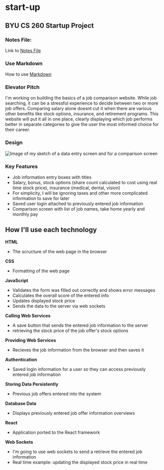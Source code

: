 # start-up
## BYU CS 260 Startup Project

### Notes File:
Link to [Notes File](https://github.com/tyguyreeses/start-up/blob/e61dfe6a541e9408420c8a6f8063d51671e49c7b/notes.md)

### Use Markdown
How to use [Markdown](https://docs.github.com/en/get-started/writing-on-github/getting-started-with-writing-and-formatting-on-github/basic-writing-and-formatting-syntax)

### Elevator Pitch

I'm working on building the basics of a job comparison website. While job searching, it can be a stressful experience to decide between two or more job offers. Comparing salary alone doesnt cut it when there are various other benefits like stock options, insurance, and retirement programs. This website will put it all in one place, clearly displaying which job performs better in separate categories to give the user the most informed choice for their career.

### Design
![Image of my sketch of a data entry screen and for a comparison screen](startup-design.jpg)

### Key Features
- Job information entry boxes with titles
- Salary, bonus, stock options (share count calculated to cost using real time stock price), insurance (medical, dental, vision)
- For simplicity, I will be ignoring taxes and other more complicated information to save for later
- Saved user login attached to previously entered job information
- Comparison screen with list of job names, take home yearly and monthly pay


## How I'll use each technology
**HTML**
- The scructure of the web page in the browser

**CSS**
- Formatting of the web page

**JavaScript**
- Validates the form was filled out correctly and shows error messages
- Calculates the overall score of the entered info
- Updates displayed stock price
- Sends the data to the server via web sockets

**Calling Web Services**
- A save button that sends the entered job information to the server
- retrieving the stock price of the job offer's stock options

**Providing Web Services**
- Recieves the job information from the browser and then saves it

**Authentication**
- Saved login information for a user so they can access previously entered job information

**Storing Data Persistently**
- Previous job offers entered into the system

**Database Data**
- Displays previously entered job offer information overviews

**React**
- Application ported to the React framework

**Web Sockets**
- I'm going to use web sockets to send a retrieve the entered job information
- Real time example: updating the displayed stock price in real time
